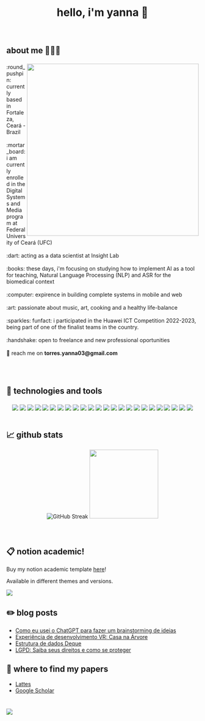 <h1 align="center"> hello, i'm yanna 👋 </h1>

###
<br>

## about me :speech_balloon::woman_technologist:

###

<img align="right" height="450" src="https://i.pinimg.com/736x/06/16/fd/0616fdaa85ecd2346dca6973cd9cc938.jpg"/>

<p align="left">
:round_pushpin: currently based in Fortaleza, Ceará - Brazil
<br><br>
:mortar_board: i am currently enrolled in the Digital Systems and Media program at Federal University of Ceará (UFC)
<br><br>
:dart: acting as a data scientist at Insight Lab
<br><br>
:books: these days, i'm focusing on studying how to implement AI as a tool for teaching, Natural Language Processing (NLP) and ASR for the biomedical context
<br><br>
:computer: expirence in building complete systems in mobile and web
<br><br>
:art: passionate about music, art, cooking and a healthy life-balance
<br><br>
:sparkles: funfact: i participated in the Huawei ICT Competition 2022-2023, being part of one of the finalist teams in the country.
<br><br>
:handshake: open to freelance and new professional oportunities
<br><br>
📝 reach me on <b>torres.yanna03@gmail.com</b>
</p>

<br clear="both">
<br>

## 🔧 technologies and tools

###

</div>
<div align="center">
  <img src="https://img.shields.io/badge/Android-3DDC84?style=for-the-badge&logo=android&logoColor=white">
  <img src="https://img.shields.io/badge/Flutter-02569B?style=for-the-badge&logo=flutter&logoColor=white">
  <img src="https://img.shields.io/badge/Dart-0175C2?style=for-the-badge&logo=dart&logoColor=white">
  <img src="https://img.shields.io/badge/Java-ED8B00?style=for-the-badge&logo=openjdk&logoColor=white">
  <img src="https://img.shields.io/badge/kotlin-%237F52FF.svg?style=for-the-badge&logo=kotlin&logoColor=white">
  <img src="https://img.shields.io/badge/JavaScript-323330?style=for-the-badge&logo=javascript&logoColor=F7DF1E">
  <img src="https://img.shields.io/badge/HTML5-E34F26?style=for-the-badge&logo=html5&logoColor=white">
  <img src="https://img.shields.io/badge/CSS3-1572B6?style=for-the-badge&logo=css3&logoColor=white">
  <img src="https://img.shields.io/badge/react-%2320232a.svg?style=for-the-badge&logo=react&logoColor=%2361DAFB">
  <img src="https://img.shields.io/badge/Next-black?style=for-the-badge&logo=next.js&logoColor=white">
  <img src="https://img.shields.io/badge/Python-14354C?style=for-the-badge&logo=python&logoColor=white">
  <img src="https://img.shields.io/badge/Firebase-039BE5?style=for-the-badge&logo=Firebase&logoColor=white">
  <img src="https://img.shields.io/badge/postgres-%23316192.svg?style=for-the-badge&logo=postgresql&logoColor=white">
  <img src="https://img.shields.io/badge/sqlite-%2307405e.svg?style=for-the-badge&logo=sqlite&logoColor=white">
  <img src="https://img.shields.io/badge/unrealengine-%23313131.svg?style=for-the-badge&logo=unrealengine&logoColor=white">
  <img src="https://img.shields.io/badge/Visual_Studio-5C2D91?style=for-the-badge&logo=visual%20studio&logoColor=white">
  <img src="https://img.shields.io/badge/GIT-E44C30?style=for-the-badge&logo=git&logoColor=white">
  <img src="https://img.shields.io/badge/Figma-F24E1E?style=for-the-badge&logo=figma&logoColor=white">
  <img src="https://img.shields.io/badge/Adobe%20Illustrator-FF9A00?style=for-the-badge&logo=adobe%20illustrator&logoColor=white">
  <img src="https://img.shields.io/badge/Adobe%20Photoshop-31A8FF?style=for-the-badge&logo=Adobe%20Photoshop&logoColor=black">
  <img src="https://img.shields.io/badge/Canva-%2300C4CC.svg?&style=for-the-badge&logo=Canva&logoColor=white">
  <img src="https://img.shields.io/badge/blender-%23F5792A.svg?style=for-the-badge&logo=blender&logoColor=white">
  <img src="https://img.shields.io/badge/Notion-000000?style=for-the-badge&logo=notion&logoColor=white">
  <img src="https://img.shields.io/badge/Trello-0052CC?style=for-the-badge&logo=trello&logoColor=white">
</div>

<br>

## 📈 github stats


<div align="center">
<img src="https://streak-stats.demolab.com?user=yanna-torres&theme=tokyonight&hide_border=true&date_format=j%20M%5B%20Y%5D&mode=weekly" alt="GitHub Streak" />
<img height="180" src="https://github-readme-stats-ten-mocha-73.vercel.app/api/top-langs/?username=yanna-torres&layout=compact&theme=tokyonight"/>
</div>


###
<br>

## :clipboard: notion academic!

Buy my notion academic template [here](https://yanna-torres.notion.site/Yanna-s-Templates-c067ba4682b44f84b0dacfa30913275b?pvs=74)!

Available in different themes and versions. 

<div style='width: 300px'>
  <img src='https://github.com/yanna-torres/yanna-torres/assets/102867787/8b1ae14a-b979-4421-9fbc-d0ac7d860ed2'>
</div>


## :pencil2: blog posts
<!-- BLOG-POST-LIST:START -->
- [Como eu usei o ChatGPT para fazer um brainstorming de ideias](https://yanna-torres.medium.com/como-eu-usei-o-chatgpt-para-fazer-um-brainstorming-de-ideias-922b17d18758?source=rss-abe243254828------2)
- [Experiência de desenvolvimento VR: Casa na Árvore](https://yanna-torres.medium.com/experi%C3%AAncia-de-desenvolvimento-vr-casa-na-%C3%A1rvore-334774791d9d?source=rss-abe243254828------2)
- [Estrutura de dados Deque](https://yanna-torres.medium.com/estrutura-de-dados-deque-139541f551f2?source=rss-abe243254828------2)
- [LGPD: Saiba seus direitos e como se proteger](https://yanna-torres.medium.com/lgpd-saiba-seus-direitos-e-como-se-proteger-5beda677bfac?source=rss-abe243254828------2)
<!-- BLOG-POST-LIST:END -->

## :page_with_curl: where to find my papers

- [Lattes](http://lattes.cnpq.br/4596665817819063)
- [Google Scholar](https://scholar.google.com/citations?user=Dp7mOtAAAAAJ)

#


![](https://komarev.com/ghpvc/?username=yanna-torres&style=for-the-badge&color=5DC0C7)
